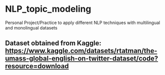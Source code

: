 # NLP_topic_modeling
Personal Project/Practice to apply different NLP techniques with multilingual and monolingual datasets
## Dataset obtained from Kaggle: https://www.kaggle.com/datasets/rtatman/the-umass-global-english-on-twitter-dataset/code?resource=download

